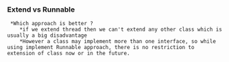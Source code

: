 ### Extend vs Runnable

     *Which approach is better ?
        *if we extend thread then we can't extend any other class which is usually a big disadvantage
        *However a class may implement more than one interface, so while using implement Runnable approach, there is no restriction to extension of class now or in the future.
